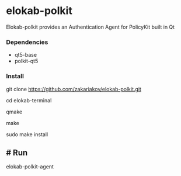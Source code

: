 # elokab-polkit

Elokab-polkit provides an Authentication Agent for PolicyKit built in Qt 

### Dependencies

- qt5-base 
- polkit-qt5

### Install

git clone https://github.com/zakariakov/elokab-polkit.git

cd elokab-terminal

qmake

make

sudo make install

## # Run

elokab-polkit-agent
